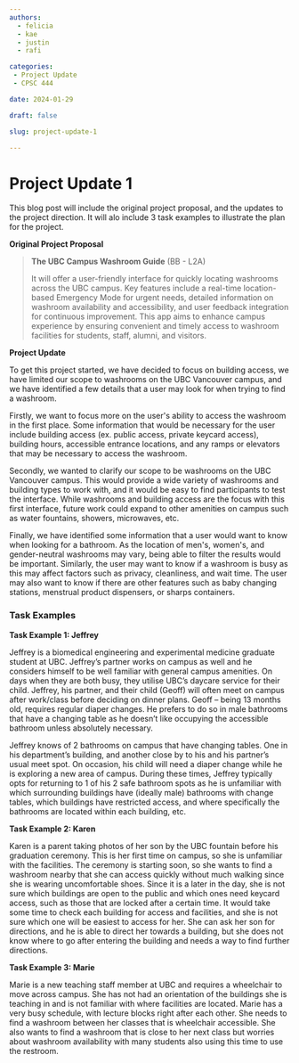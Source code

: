 ```yaml
---
authors:
  - felicia
  - kae
  - justin
  - rafi

categories:
 - Project Update
 - CPSC 444

date: 2024-01-29

draft: false

slug: project-update-1

---
```


# Project Update 1

This blog post will include the original project proposal, and the updates to the project direction. It will alo include 3 task examples to illustrate the plan for the project.

<!-- more -->

**Original Project Proposal**

> **The UBC Campus Washroom Guide** (BB - L2A)
> 
> It will offer a user-friendly interface for quickly locating washrooms across the UBC campus. Key features include a real-time location-based Emergency Mode for urgent needs, detailed information on washroom availability and accessibility, and user feedback integration for continuous improvement. This app aims to enhance campus experience by ensuring convenient and timely access to washroom facilities for students, staff, alumni, and visitors.


**Project Update**

To get this project started, we have decided to focus on building access, we have limited our scope to washrooms on the UBC Vancouver campus, and we have identified a few details that a user may look for when trying to find a washroom.

Firstly, we want to focus more on the user's ability to access the washroom in the first place. Some information that would be necessary for the user include building access (ex. public access, private keycard access), building hours, accessible entrance locations, and any ramps or elevators that may be necessary to access the washroom.

Secondly, we wanted to clarify our scope to be washrooms on the UBC Vancouver campus. This would provide a wide variety of washrooms and building types to work with, and it would be easy to find participants to test the interface. While washrooms and building access are the focus with this first interface, future work could expand to other amenities on campus such as water fountains, showers, microwaves, etc.

Finally, we have identified some information that a user would want to know when looking for a bathroom. As the location of men's, women's, and gender-neutral washrooms may vary, being able to filter the results would be important. Similarly, the user may want to know if a washroom is busy as this may affect factors such as privacy, cleanliness, and wait time. The user may also want to know if there are other features such as baby changing stations, menstrual product dispensers, or sharps containers.




### Task Examples

**Task Example 1: Jeffrey**

Jeffrey is a biomedical engineering and experimental medicine graduate student at UBC. Jeffrey’s partner works on campus as well and he considers himself to be well familiar with general campus amenities. On days when they are both busy, they utilise UBC’s daycare service for their child. Jeffrey, his partner, and their child (Geoff) will often meet on campus after work/class before deciding on dinner plans. Geoff – being 13 months old, requires regular diaper changes. He prefers to do so in male bathrooms that have a changing table as he doesn’t like occupying the accessible bathroom unless absolutely necessary.  

Jeffrey knows of 2 bathrooms on campus that have changing tables. One in his department’s building, and another close by to his and his partner’s usual meet spot. On occasion, his child will need a diaper change while he is exploring a new area of campus. During these times, Jeffrey typically opts for returning to 1 of his 2 safe bathroom spots as he is unfamiliar with which surrounding buildings have (ideally male) bathrooms with change tables, which buildings have restricted access, and where specifically the bathrooms are located within each building, etc.


**Task Example 2: Karen**

Karen is a parent taking photos of her son by the UBC fountain before his graduation ceremony. This is her first time on campus, so she is unfamiliar with the facilities. The ceremony is starting soon, so she wants to find a washroom nearby that she can access quickly without much walking since she is wearing uncomfortable shoes. Since it is a later in the day, she is not sure which buildings are open to the public and which ones need keycard access, such as those that are locked after a certain time. It would take some time to check each building for access and facilities, and she is not sure which one will be easiest to access for her. She can ask her son for directions, and he is able to direct her towards a building, but she does not know where to go after entering the building and needs a way to find further directions.   


**Task Example 3: Marie**

Marie is a new teaching staff member at UBC and requires a wheelchair to move across campus. She has not had an orientation of the buildings she is teaching in and is not familiar with where facilities are located. Marie has a very busy schedule, with lecture blocks right after each other. She needs to find a washroom between her classes that is wheelchair accessible. She also wants to find a washroom that is close to her next class but worries about washroom availability with many students also using this time to use the restroom. 